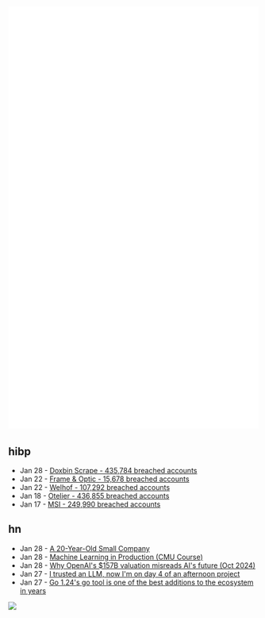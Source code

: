 ![Metrics](https://raw.githubusercontent.com/phixion/phixion/master/metrics.svg)

## hibp

<!--
for https://github.com/phixion/phixion/blob/main/.github/workflows/feeds.yml
-->
<!--START_SECTION:haveibeenpwnd-->
- Jan 28 - [Doxbin Scrape - 435,784 breached accounts](https://haveibeenpwned.com/PwnedWebsites#DoxbinScrape)
- Jan 22 - [Frame & Optic - 15,678 breached accounts](https://haveibeenpwned.com/PwnedWebsites#FrameAndOptic)
- Jan 22 - [Welhof - 107,292 breached accounts](https://haveibeenpwned.com/PwnedWebsites#Welhof)
- Jan 18 - [Otelier - 436,855 breached accounts](https://haveibeenpwned.com/PwnedWebsites#Otelier)
- Jan 17 - [MSI - 249,990 breached accounts](https://haveibeenpwned.com/PwnedWebsites#MSI)
<!--END_SECTION:haveibeenpwnd-->

## hn

<!--
for https://github.com/phixion/phixion/blob/main/.github/workflows/feeds.yml
-->
<!--START_SECTION:hn-->
- Jan 28 - [A 20-Year-Old Small Company](https://hacklook.com/posts/20250128-20years/)
- Jan 28 - [Machine Learning in Production (CMU Course)](https://mlip-cmu.github.io/s2025/)
- Jan 28 - [Why OpenAI's $157B valuation misreads AI's future (Oct 2024)](https://foundationcapital.com/why-openais-157b-valuation-misreads-ais-future/)
- Jan 27 - [I trusted an LLM, now I'm on day 4 of an afternoon project](https://nemo.foo/blog/day-4-of-an-afternoon-project)
- Jan 27 - [Go 1.24's go tool is one of the best additions to the ecosystem in years](https://www.jvt.me/posts/2025/01/27/go-tools-124/)
<!--END_SECTION:hn-->

<!--
for https://yhype.me
-->
![](https://hit.yhype.me/github/profile?user_id=13013670)
